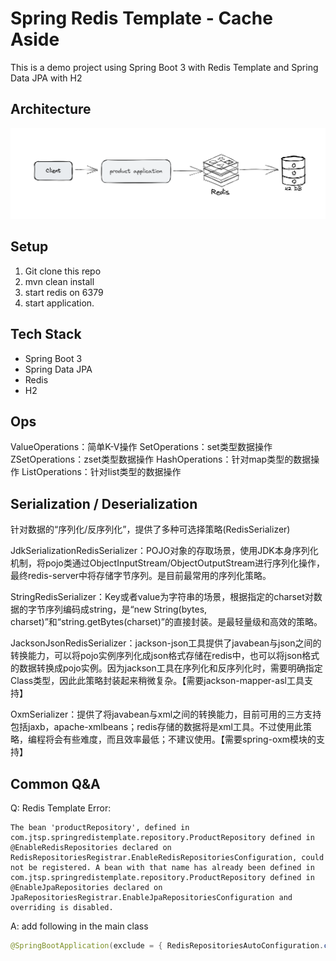 # Spring Redis Template - Cache Aside
This is a demo project using Spring Boot 3 with Redis Template and Spring Data JPA with H2

## Architecture
![](architecture.png)

## Setup
1. Git clone this repo
2. mvn clean install
3. start redis on 6379
4. start application.

## Tech Stack

+ Spring Boot 3
+ Spring Data JPA
+ Redis
+ H2

## Ops
ValueOperations：简单K-V操作
SetOperations：set类型数据操作
ZSetOperations：zset类型数据操作
HashOperations：针对map类型的数据操作
ListOperations：针对list类型的数据操作

## Serialization / Deserialization

针对数据的“序列化/反序列化”，提供了多种可选择策略(RedisSerializer)

JdkSerializationRedisSerializer：POJO对象的存取场景，使用JDK本身序列化机制，将pojo类通过ObjectInputStream/ObjectOutputStream进行序列化操作，最终redis-server中将存储字节序列。是目前最常用的序列化策略。

StringRedisSerializer：Key或者value为字符串的场景，根据指定的charset对数据的字节序列编码成string，是“new String(bytes, charset)”和“string.getBytes(charset)”的直接封装。是最轻量级和高效的策略。

JacksonJsonRedisSerializer：jackson-json工具提供了javabean与json之间的转换能力，可以将pojo实例序列化成json格式存储在redis中，也可以将json格式的数据转换成pojo实例。因为jackson工具在序列化和反序列化时，需要明确指定Class类型，因此此策略封装起来稍微复杂。【需要jackson-mapper-asl工具支持】

OxmSerializer：提供了将javabean与xml之间的转换能力，目前可用的三方支持包括jaxb，apache-xmlbeans；redis存储的数据将是xml工具。不过使用此策略，编程将会有些难度，而且效率最低；不建议使用。【需要spring-oxm模块的支持】

## Common Q&A

Q: Redis Template Error:
```
The bean 'productRepository', defined in com.jtsp.springredistemplate.repository.ProductRepository defined in @EnableRedisRepositories declared on RedisRepositoriesRegistrar.EnableRedisRepositoriesConfiguration, could not be registered. A bean with that name has already been defined in com.jtsp.springredistemplate.repository.ProductRepository defined in @EnableJpaRepositories declared on JpaRepositoriesRegistrar.EnableJpaRepositoriesConfiguration and overriding is disabled.

```
A: add following in the main class
```java
@SpringBootApplication(exclude = { RedisRepositoriesAutoConfiguration.class })
```